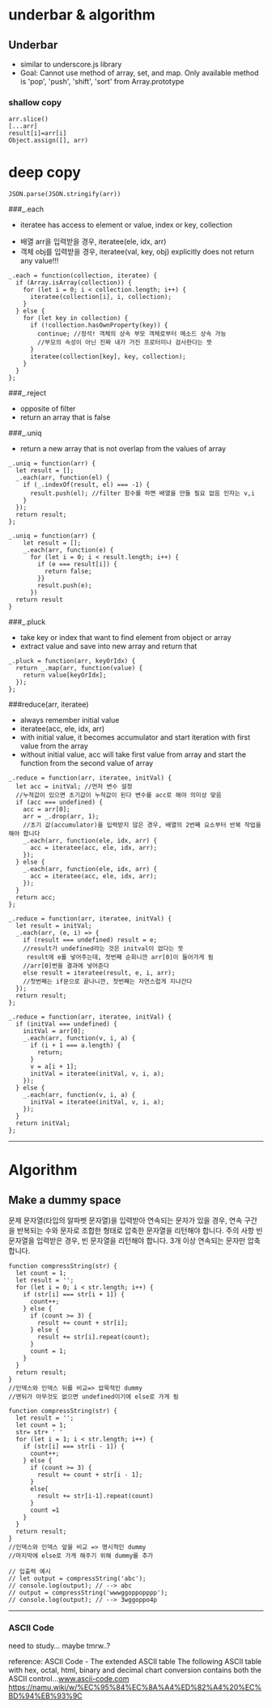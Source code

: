 # underbar & algorithm
## Underbar
- similar to underscore.js library
- Goal: Cannot use method of array, set, and map. Only available method is 'pop', 'push', 'shift', 'sort' from Array.prototype

### shallow copy
```
arr.slice()
[...arr]
result[i]=arr[i]
Object.assign([], arr)
```

# deep copy
```
JSON.parse(JSON.stringify(arr))
```

###_.each
- iteratee has access to element or value, index or key, collection

*  배열 arr을 입력받을 경우, iteratee(ele, idx, arr)
*  객체 obj를 입력받을 경우, iteratee(val, key, obj)
explicitly does not return any value!!!
```
_.each = function(collection, iteratee) {
  if (Array.isArray(collection)) {
    for (let i = 0; i < collection.length; i++) {
      iteratee(collection[i], i, collection);
    }
  } else {
    for (let key in collection) {
      if (!collection.hasOwnProperty(key)) {
        continue; //정석! 객체의 상속 부모 객체로부터 메소드 상속 가능
        //부모의 속성이 아닌 진짜 내가 가진 프로터미나 검사한다는 뜻
      }
      iteratee(collection[key], key, collection);
    }
  }
};
```

###_.reject
- opposite of filter
- return an array that is false

###_.uniq
- return a new array that is not overlap from the values of array

```
_.uniq = function(arr) {
  let result = [];
  _.each(arr, function(el) {
    if (_.indexOf(result, el) === -1) {
      result.push(el); //filter 함수를 하면 배열을 만들 필요 없음 인자는 v,i
    }
  });
  return result;
};

_.uniq = function(arr) {
    let result = [];
    _.each(arr, function(e) {
      for (let i = 0; i < result.length; i++) {
        if (e === result[i]) {
          return false;
        }}
        result.push(e);
      })
  return result
}
```


###_.pluck
- take key or index that want to find element from object or array
- extract value and save into new array and return that

```
_.pluck = function(arr, keyOrIdx) {
  return _.map(arr, function(value) {
    return value[keyOrIdx];
  });
};
```


###reduce(arr, iteratee)
- always remember initial value
- iteratee(acc, ele, idx, arr)
- with initial value, it becomes accumulator and start iteration with first value from the array
- without initial value, acc will take first value from array and start the function from the second value of array
```
_.reduce = function(arr, iteratee, initVal) {
  let acc = initVal; //먼저 변수 설정
  //누적값이 있으면 초기값이 누적값이 된다 변수를 acc로 해야 의미상 맞음
  if (acc === undefined) {
    acc = arr[0];
    arr = _.drop(arr, 1);
    //초기 값(accumulator)을 입력받지 않은 경우, 배열의 2번째 요소부터 반복 작업을 해야 합니다
    _.each(arr, function(ele, idx, arr) {
      acc = iteratee(acc, ele, idx, arr);
    });
  } else {
    _.each(arr, function(ele, idx, arr) {
      acc = iteratee(acc, ele, idx, arr);
    });
  }
  return acc;
};

_.reduce = function(arr, iteratee, initVal) {
  let result = initVal;
  _.each(arr, (e, i) => {
    if (result === undefined) result = e;
    //result가 undefined라는 것은 initval이 없다는 뜻
     result에 e를 넣어주는데, 첫번째 순회니깐 arr[0]이 들어가게 됨
    //arr[0]번을 결과에 넣어준다
    else result = iteratee(result, e, i, arr);
    //첫번째는 if문으로 끝나니깐, 첫번째는 자연스럽게 지나간다
  });
  return result;
};

_.reduce = function(arr, iteratee, initVal) {
  if (initVal === undefined) {
    initVal = arr[0];
    _.each(arr, function(v, i, a) {
      if (i + 1 === a.length) {
        return;
      }
      v = a[i + 1];
      initVal = iteratee(initVal, v, i, a);
    });
  } else {
    _.each(arr, function(v, i, a) {
      initVal = iteratee(initVal, v, i, a);
    });
  }
  return initVal;
};
```




---

# Algorithm
## Make a dummy space
문제
문자열(타입의 알파벳 문자열)을 입력받아 연속되는 문자가 있을 경우, 연속 구간을 반복되는 수와 문자로 조합한 형태로 압축한 문자열을 리턴해야 합니다.
주의 사항
빈 문자열을 입력받은 경우, 빈 문자열을 리턴해야 합니다. 3개 이상 연속되는 문자만 압축합니다.

```
function compressString(str) {
  let count = 1;
  let result = '';
  for (let i = 0; i < str.length; i++) {
    if (str[i] === str[i + 1]) {
      count++;
    } else {
      if (count >= 3) {
        result += count + str[i];
      } else {
        result += str[i].repeat(count);
      }
      count = 1;
    }
  }
  return result;
}
//인덱스와 인덱스 뒤를 비교=> 압묵적인 dummy
//맨뒤가 아무것도 없으면 undefined이기에 else로 가게 됨

function compressString(str) {
  let result = '';
  let count = 1;
  str= str+ ' '
  for (let i = 1; i < str.length; i++) {
    if (str[i] === str[i - 1]) {
      count++;
    } else {
      if (count >= 3) {
        result += count + str[i - 1];
      }
      else{
        result += str[i-1].repeat(count)
      }
      count =1
    }
  }
  return result;
}
//인덱스와 인덱스 앞을 비교 => 명시적인 dummy
//마지막에 else로 가게 해주기 위해 dummy를 추가

// 입출력 예시
// let output = compressString('abc');
// console.log(output); // --> abc
// output = compressString('wwwggoppopppp');
// console.log(output); // --> 3wggoppo4p
```



---

### ASCII Code
need to study… maybe tmrw..?

reference:
ASCII Code - The extended ASCII table
The following ASCII table with hex, octal, html, binary and decimal chart conversion contains both the ASCII control…www.ascii-code.com
https://namu.wiki/w/%EC%95%84%EC%8A%A4%ED%82%A4%20%EC%BD%94%EB%93%9C